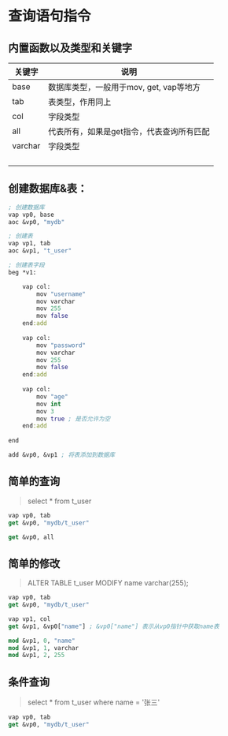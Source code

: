 # 查询语句指令

## 内置函数以及类型和关键字

| 关键字  | 说明                                      |
| ------- | ----------------------------------------- |
| base     | 数据库类型，一般用于mov, get, vap等地方   |
| tab     | 表类型，作用同上                          |
| col     | 字段类型                                  |
| all     | 代表所有，如果是get指令，代表查询所有匹配 |
| varchar | 字段类型                                  |
|         |                                           |
|         |                                           |
|         |                                           |
|         |                                           |

## 创建数据库&表：

```clojure
; 创建数据库
vap vp0, base
aoc &vp0, "mydb"

; 创建表
vap vp1, tab
aoc &vp1, "t_user"

; 创建表字段
beg *v1:

	vap col:
	    mov "username"
	    mov varchar
	    mov 255
	    mov false
	end:add
	
	vap col:
	    mov "password"
	    mov varchar
	    mov 255
	    mov false
	end:add
	
	vap col:
	    mov "age"
	    mov int
	    mov 3
	    mov true ; 是否允许为空
	end:add
	
end

add &vp0, &vp1 ; 将表添加到数据库
```

## 简单的查询

> select * from t_user

```clojure
vap vp0, tab
get &vp0, "mydb/t_user"

get &vp0, all
```

## 简单的修改

> ALTER TABLE t_user MODIFY name varchar(255);

```clojure
vap vp0, tab
get &vp0, "mydb/t_user"

vap vp1, col
get &vp1, &vp0["name"] ; &vp0["name"] 表示从vp0指针中获取name表

mod &vp1, 0, "name"
mod &vp1, 1, varchar
mod &vp1, 2, 255
```

## 条件查询

> select * from t_user where name = '张三'

```clojure
vap vp0, tab
get &vp0, "mydb/t_user"

```

